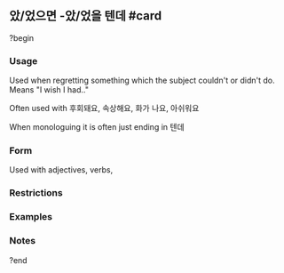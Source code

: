 ## 았/었으면 -았/었을 텐데 #card
?begin
### Usage
Used when regretting something which the subject couldn't or didn't do. Means "I wish I had.."

Often used with 후회돼요, 속상해요, 화가 나요, 아쉬워요

When monologuing it is often just ending in 텐데
### Form
Used with adjectives, verbs, 
### Restrictions
### Examples
### Notes
?end
